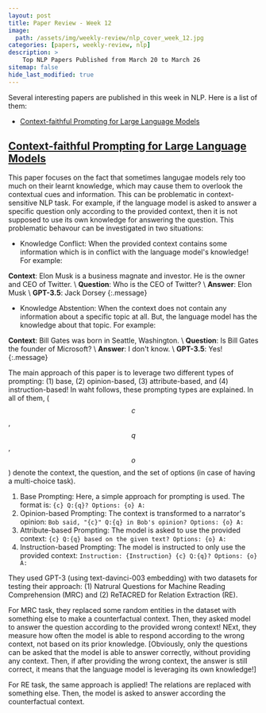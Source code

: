 ```yaml
---
layout: post
title: Paper Review - Week 12
image: 
  path: /assets/img/weekly-review/nlp_cover_week_12.jpg
categories: [papers, weekly-review, nlp]
description: >
    Top NLP Papers Published from March 20 to March 26 
sitemap: false
hide_last_modified: true
---
```



Several interesting papers are published in this week in NLP. Here is a list of them:
* [Context-faithful Prompting for Large Language Models][contextFaithfulSum]

## [Context-faithful Prompting for Large Language Models][contextFaithfulPaper]

This paper focuses on the fact that sometimes langugae models rely too much on their learnt knowledge, which may cause them to overlook the contextual cues and information. This can be problematic in context-sensitive NLP task. For example, if the language model is asked to answer a specific question only according to the provided context, then it is not supposed to use its own knowledge for answering the question. This problematic behavour can be investigated in two situations:
* Knowledge Conflict: When the provided context contains some information which is in conflict with the language model's knowledge! For example:

**Context**: Elon Musk is a business magnate and investor. He is the owner and CEO of Twitter. 
\\
**Question**: Who is the CEO of Twitter?
\\
**Answer**: Elon Musk
\\
**GPT-3.5**: Jack Dorsey
{:.message}

* Knowledge Abstention: When the context does not contain any information about a specific topic at all. But, the language model has the knowledge about that topic. For example:

**Context**: Bill Gates was born in Seattle, Washington.
\\
**Question**: Is Bill Gates the founder of Microsoft?
\\
**Answer**: I don't know.
\\
**GPT-3.5**: Yes!
{:.message}

The main approach of this paper is to leverage two different types of prompting: (1) base, (2) opinion-based, (3) attribute-based, and (4) instruction-based! In waht follows, these prompting types are explained. In all of them, ($$c$$, $$q$$, $$o$$) denote the context, the question, and the set of options (in case of having a multi-choice task).

1. Base Prompting: Here, a simple approach for prompting is used. The format is: ````{c} Q:{q}? Options: {o} A:````
1. Opinion-based Prompting: The context is transformed to a narrator's opinion: ````Bob said, "{c}" Q:{q} in Bob's opinion? Options: {o} A:````
1. Attribute-based Prompting: The model is asked to use the provided context: ````{c} Q:{q} based on the given text? Options: {o} A:````
1. Instruction-based Prompting: The model is instructed to only use the provided context: ````Instruction: {Instruction} {c} Q:{q}? Options: {o} A:````

They used GPT-3 (using text-davinci-003 embedding) with two datasets for testing their approach: (1) Natrural Questions for Machine Reading Comprehension (MRC) and (2) ReTACRED for Relation Extraction (RE). 

For MRC task, they replaced some random entities in the dataset with something else to make a counterfactual context. Then, they asked model to answer the question according to the provided wrong context! NExt, they measure how often the model is able to respond according to the wrong context, not based on its prior knowledge. \[Obviously, only the questions can be asked that the model is able to answer correctly, without providing any context. Then, if after providing the wrong context, the answer is still correct, it means that the language model is leveraging its own knowledge!\]

For RE task, the same approach is applied! The relations are replaced with something else. Then, the model is asked to answer according the counterfactual context.


[contextFaithfulPaper]: https://arxiv.org/pdf/2303.11315.pdf
[contextFaithfulSum]: /papers/weekly-review/nlp/2023-03-26-week-12/#context-faithful-prompting-for-large-language-models